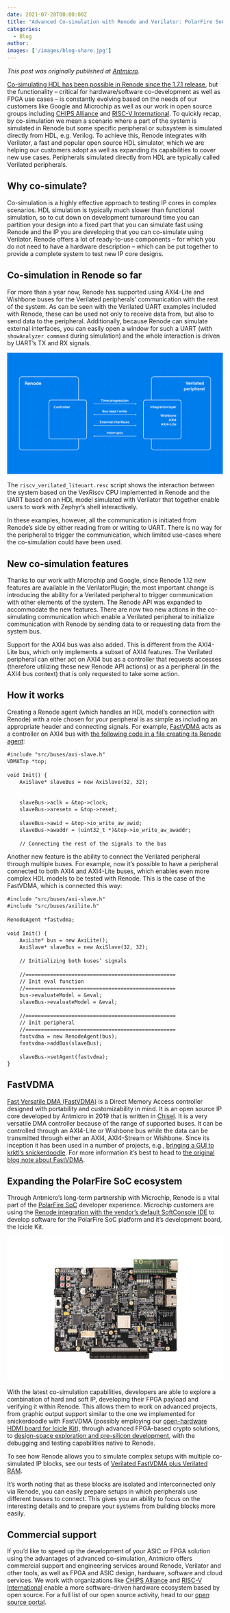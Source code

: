 ```yaml
---
date: 2021-07-20T00:00:00Z
title: "Advanced Co-simulation with Renode and Verilator: PolarFire SoC and FastVDMA"
categories:
  - Blog
author: 
images: ['/images/blog-share.jpg']
---
```


*This post was originally published at [Antmicro](https://antmicro.com/blog/2021/06/advanced-co-simulation-with-renode-and-verilator/).*

[Co-simulating HDL has been possible in Renode since the 1.7.1 release](https://antmicro.com/blog/2019/09/renode-verilator-hdl-co-simulation/), but the functionality – critical for hardware/software co-development as well as FPGA use cases – is constantly evolving based on the needs of our customers like Google and Microchip as well as our work in open source groups including [CHIPS Alliance](https://chipsalliance.org/) and [RISC-V International](https://riscv.org/). To quickly recap, by co-simulation we mean a scenario where a part of the system is simulated in Renode but some specific peripheral or subsystem is simulated directly from HDL, e.g. Verilog. To achieve this, Renode integrates with Verilator, a fast and popular open source HDL simulator, which we are helping our customers adopt as well as expanding its capabilities to cover new use cases. Peripherals simulated directly from HDL are typically called Verilated peripherals.

## Why co-simulate?

Co-simulation is a highly effective approach to testing IP cores in complex scenarios. HDL simulation is typically much slower than functional simulation, so to cut down on development turnaround time you can partition your design into a fixed part that you can simulate fast using Renode and the IP you are developing that you can co-simulate using Verilator. Renode offers a lot of ready-to-use components – for which you do not need to have a hardware description – which can be put together to provide a complete system to test new IP core designs.

## Co-simulation in Renode so far

For more than a year now, Renode has supported using AXI4-Lite and Wishbone buses for the Verilated peripherals’ communication with the rest of the system. As can be seen with the Verilated UART examples included with Renode, these can be used not only to receive data from, but also to send data to the peripheral. Additionally, because Renode can simulate external interfaces, you can easily open a window for such a UART (with `showAnalyzer command` during simulation) and the whole interaction is driven by UART’s TX and RX signals.

![Diagram depicting FastVDMA co-simulation](Co-simulating-FastVDMA-PF-SoC.png)

The `riscv_verilated_liteuart.resc` script shows the interaction between the system based on the VexRiscv CPU implemented in Renode and the UART based on an HDL model simulated with Verilator that together enable users to work with Zephyr’s shell interactively.

In these examples, however, all the communication is initiated from Renode’s side by either reading from or writing to UART. There is no way for the peripheral to trigger the communication, which limited use-cases where the co-simulation could have been used.

## New co-simulation features

Thanks to our work with Microchip and Google, since Renode 1.12 new features are available in the VerilatorPlugin; the most important change is introducing the ability for a Verilated peripheral to trigger communication with other elements of the system. The Renode API was expanded to accommodate the new features. There are now two new actions in the co-simulating communication which enable a Verilated peripheral to initialize communication with Renode by sending data to or requesting data from the system bus.

Support for the AXI4 bus was also added. This is different from the AXI4-Lite bus, which only implements a subset of AXI4 features. The Verilated peripheral can either act on AXI4 bus as a controller that requests accesses (therefore utilizing these new Renode API actions) or as a peripheral (in the AXI4 bus context) that is only requested to take some action.

## How it works

Creating a Renode agent (which handles an HDL model’s connection with Renode) with a role chosen for your peripheral is as simple as including an appropriate header and connecting signals. For example, [FastVDMA](https://opensource.antmicro.com/projects/fastvdma) acts as a controller on AXI4 bus with [the following code in a file creating its Renode agent](https://github.com/antmicro/renode-verilator-integration/blob/master/samples/fastvdma/sim_main.cpp):

```
#include "src/buses/axi-slave.h"
VDMATop *top;

void Init() {
    AxiSlave* slaveBus = new AxiSlave(32, 32);
	
	
    slaveBus->aclk = &top->clock;
    slaveBus->aresetn = &top->reset;

    slaveBus->awid = &top->io_write_aw_awid;
    slaveBus->awaddr = (uint32_t *)&top->io_write_aw_awaddr;

    // Connecting the rest of the signals to the bus
```

Another new feature is the ability to connect the Verilated peripheral through multiple buses. For example, now it’s possible to have a peripheral connected to both AXI4 and AXI4-Lite buses, which enables even more complex HDL models to be tested with Renode. This is the case of the FastVDMA, which is connected this way:

```
#include "src/buses/axi-slave.h"
#include "src/buses/axilite.h"

RenodeAgent *fastvdma;

void Init() {
	AxiLite* bus = new AxiLite();
	AxiSlave* slaveBus = new AxiSlave(32, 32);

	// Initializing both buses’ signals

	//=================================================
	// Init eval function
	//=================================================
	bus->evaluateModel = &eval;
	slaveBus->evaluateModel = &eval;

	//=================================================
	// Init peripheral
	//=================================================
	fastvdma = new RenodeAgent(bus);
	fastvdma->addBus(slaveBus);

	slaveBus->setAgent(fastvdma);
}
```

## FastVDMA

[Fast Versatile DMA (FastVDMA)](https://opensource.antmicro.com/projects/fastvdma) is a Direct Memory Access controller designed with portability and customizability in mind. It is an open source IP core developed by Antmicro in 2019 that is written in [Chisel](https://www.chisel-lang.org/). It is a very versatile DMA controller because of the range of supported buses. It can be controlled through an AXI4-Lite or Wishbone bus while the data can be transmitted through either an AXI4, AXI4-Stream or Wishbone. Since its inception it has been used in a number of projects, e.g., [bringing a GUI to krktl’s snickerdoodle](https://antmicro.com/blog/2020/09/gui-on-zynq-with-fastvdma-hdmi-and-snickerdoodle/). For more information it’s best to head to [the original blog note about FastVDMA](https://antmicro.com/blog/2019/09/fastvdma-open-dma-controller/).

## Expanding the PolarFire SoC ecosystem

Through Antmicro’s long-term partnership with Microchip, Renode is a vital part of the [PolarFire SoC](https://riscv.org/blog/2020/11/polarfire-soc-and-risc-v/) developer experience. Microchip customers are using the [Renode integration with the vendor’s default SoftConsole IDE](https://antmicro.com/blog/2019/04/pr-polarfire-soc-on-renode/) to develop software for the PolarFire SoC platform and it’s development board, the Icicle Kit.

![PolarFire Icicle with Antmicro's HDMI breakout board](icicle-kit-with-antmicro-hdmi-board.jpg)

With the latest co-simulation capabilities, developers are able to explore a combination of hard and soft IP, developing their FPGA payload and verifying it within Renode. This allows them to work on advanced projects, from graphic output support similar to the one we implemented for snickerdoodle with FastVDMA (possibly employing our [open-hardware HDMI board for Icicle Kit](https://antmicro.com/blog/2020/07/polarfire-soc-with-antmicro-hdmi-board/)), through advanced FPGA-based crypto solutions, to [design-space exploration and pre-silicon development](https://antmicro.com/blog/2020/12/precursor-and-renode/), with the debugging and testing capabilities native to Renode.

To see how Renode allows you to simulate complex setups with multiple co-simulated IP blocks, see our tests of [Verilated FastVDMA plus Verilated RAM](https://github.com/renode/renode/blob/master/tests/platforms/verilated/axi.robot).

It’s worth noting that as these blocks are isolated and interconnected only via Renode, you can easily prepare setups in which peripherals use different busses to connect. This gives you an ability to focus on the interesting details and to prepare your systems from building blocks more easily.

## Commercial support

If you’d like to speed up the development of your ASIC or FPGA solution using the advantages of advanced co-simulation, Antmicro offers commercial support and engineering services around Renode, Verilator and other tools, as well as FPGA and ASIC design, hardware, software and cloud services. We work with organizations like [CHIPS Alliance](https://chipsalliance.org/) and [RISC-V International](https://riscv.org/) enable a more software-driven hardware ecosystem based by open source. For a full list of our open source activity, head to our [open source portal](https://opensource.antmicro.com/).